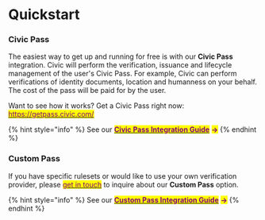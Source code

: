 # Quickstart

### Civic Pass

The easiest way to get up and running for free is with our **Civic Pass** integration. Civic will perform the verification, issuance and lifecycle management of the user's Civic Pass. For example, Civic can perform verifications of identity documents, location and humanness on your behalf. The cost of the pass will be paid for by the user.

Want to see how it works? Get a Civic Pass right now: [<mark style="color:purple;">https://getpass.civic.com/</mark>](https://getpass.civic.com/)

{% hint style="info" %}
See our [<mark style="color:purple;">**Civic Pass Integration Guide**</mark>](integration-guides/civic-pass/) <mark style="color:purple;">**->**</mark>&#x20;
{% endhint %}

### Custom Pass

If you have specific rulesets or would like to use your own verification provider, please [<mark style="color:purple;">get in touch</mark>](https://share.hsforms.com/1Y3m4Rn2SS2esY6Nl6XTM\_gbzn0a) to inquire about our **Custom Pass** option.

{% hint style="info" %}
See our [<mark style="color:purple;">**Custom Pass Integration Guide**</mark>](integration-guides/custom-pass/) <mark style="color:purple;">**->**</mark>&#x20;
{% endhint %}
